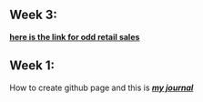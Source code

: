 
## Week 3:

**[here is the link for odd retail sales](https://github.com/MEF-BDA503/pj18-ferdiatesin/blob/master/odd_2017_09.html)**



## Week 1:

How to create github page and this is 
***[my journal](ferdiatesin.html)***


